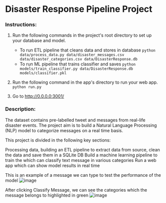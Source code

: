 # Disaster Response Pipeline Project

### Instructions:
1. Run the following commands in the project's root directory to set up your database and model.

    - To run ETL pipeline that cleans data and stores in database
        `python data/process_data.py data/disaster_messages.csv data/disaster_categories.csv data/DisasterResponse.db`
    - To run ML pipeline that trains classifier and saves
        `python models/train_classifier.py data/DisasterResponse.db models/classifier.pkl`
2. Run the following command in the app's directory to run your web app.
    `python run.py`

3. Go to http://0.0.0.0:3001/

### Description:
The dataset contains pre-labelled tweet and messages from real-life disaster events. The project aim is to build a Natural Language Processing (NLP) model to categorize messages on a real time basis.

This project is divided in the following key sections:

Processing data, building an ETL pipeline to extract data from source, clean the data and save them in a SQLite DB
Build a machine learning pipeline to train the which can classify text message in various categories
Run a web app which can show model results in real time

This is an example of a message we can type to test the performance of the model
![image](https://user-images.githubusercontent.com/44659532/126101152-82bffe24-17d2-4163-af55-a5c50741647e.png)

After clicking Classify Message, we can see the categories which the message belongs to highlighted in green
![image](https://user-images.githubusercontent.com/44659532/126101257-a62cf445-52fe-4ca0-b213-e7428379c317.png)

